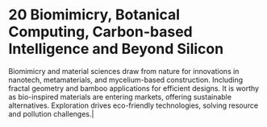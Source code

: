 # 20 Biomimicry, Botanical Computing, Carbon-based Intelligence and Beyond Silicon   
Biomimicry and material sciences draw from nature for innovations in nanotech, metamaterials, and mycelium-based construction. Including fractal geometry and bamboo applications for efficient designs. It is worthy as bio-inspired materials are entering markets, offering sustainable alternatives. Exploration drives eco-friendly technologies, solving resource and pollution challenges.|
